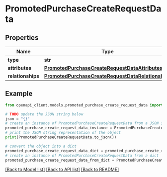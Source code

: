 # PromotedPurchaseCreateRequestData


## Properties

Name | Type | Description | Notes
------------ | ------------- | ------------- | -------------
**type** | **str** |  | 
**attributes** | [**PromotedPurchaseCreateRequestDataAttributes**](PromotedPurchaseCreateRequestDataAttributes.md) |  | 
**relationships** | [**PromotedPurchaseCreateRequestDataRelationships**](PromotedPurchaseCreateRequestDataRelationships.md) |  | 

## Example

```python
from openapi_client.models.promoted_purchase_create_request_data import PromotedPurchaseCreateRequestData

# TODO update the JSON string below
json = "{}"
# create an instance of PromotedPurchaseCreateRequestData from a JSON string
promoted_purchase_create_request_data_instance = PromotedPurchaseCreateRequestData.from_json(json)
# print the JSON string representation of the object
print(PromotedPurchaseCreateRequestData.to_json())

# convert the object into a dict
promoted_purchase_create_request_data_dict = promoted_purchase_create_request_data_instance.to_dict()
# create an instance of PromotedPurchaseCreateRequestData from a dict
promoted_purchase_create_request_data_from_dict = PromotedPurchaseCreateRequestData.from_dict(promoted_purchase_create_request_data_dict)
```
[[Back to Model list]](../README.md#documentation-for-models) [[Back to API list]](../README.md#documentation-for-api-endpoints) [[Back to README]](../README.md)


